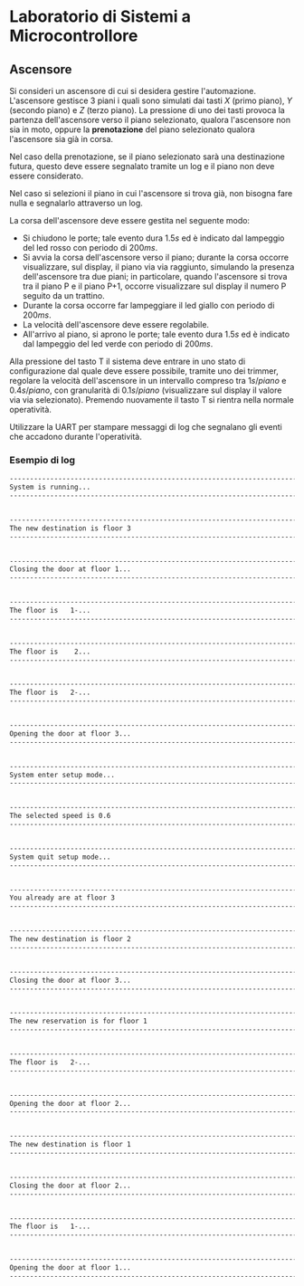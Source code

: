 # Laboratorio di Sistemi a Microcontrollore



## Ascensore

Si consideri un ascensore di cui si desidera gestire l'automazione. L'ascensore gestisce 3 piani i quali sono simulati dai tasti *X* (primo piano), *Y* (secondo piano) e *Z* (terzo piano). La pressione di uno dei tasti provoca la partenza dell'ascensore verso il piano selezionato, qualora l'ascensore non sia in moto, oppure la **prenotazione** del piano selezionato qualora l'ascensore sia già in corsa.

Nel caso della prenotazione, se il piano selezionato sarà una destinazione futura, questo deve essere segnalato tramite un log e il piano non deve essere considerato.

Nel caso si selezioni il piano in cui l'ascensore si trova già, non bisogna fare nulla e segnalarlo attraverso un log.

La corsa dell'ascensore deve essere gestita nel seguente modo:

- Si chiudono le porte; tale evento dura $1.5s$ ed è indicato dal lampeggio del led rosso con periodo di $200ms$.
- Si avvia la corsa dell'ascensore verso il piano; durante la corsa occorre visualizzare, sul display, il piano via via raggiunto, simulando la presenza dell'ascensore tra due piani; in particolare, quando l'ascensore si trova tra il piano P e il piano P+1, occorre visualizzare sul display il numero P seguito da un trattino.
- Durante la corsa occorre far lampeggiare il led giallo con periodo di $200ms$.
- La velocità dell'ascensore deve essere regolabile.
- All'arrivo al piano, si aprono le porte; tale evento dura $1.5s$ ed è indicato dal lampeggio del led verde con periodo di $200ms$.

Alla pressione del tasto T il sistema deve entrare in uno stato di configurazione dal quale deve essere possibile, tramite uno dei trimmer, regolare la velocità dell'ascensore in un intervallo compreso tra $1 s/piano$ e $0.4 s/piano$, con granularità di $0.1 s/piano$ (visualizzare sul display il valore via via selezionato). Premendo nuovamente il tasto T si rientra nella normale operatività.

Utilizzare la UART per stampare messaggi di log che segnalano gli eventi che accadono durante l'operatività.

### Esempio di log

```bash
-----------------------------------------------------------------------------------------
System is running...
-----------------------------------------------------------------------------------------


-----------------------------------------------------------------------------------------
The new destination is floor 3
-----------------------------------------------------------------------------------------


-----------------------------------------------------------------------------------------
Closing the door at floor 1...
-----------------------------------------------------------------------------------------


-----------------------------------------------------------------------------------------
The floor is   1-...
-----------------------------------------------------------------------------------------


-----------------------------------------------------------------------------------------
The floor is    2...
-----------------------------------------------------------------------------------------


-----------------------------------------------------------------------------------------
The floor is   2-...
-----------------------------------------------------------------------------------------


-----------------------------------------------------------------------------------------
Opening the door at floor 3...
-----------------------------------------------------------------------------------------


-----------------------------------------------------------------------------------------
System enter setup mode...
-----------------------------------------------------------------------------------------


-----------------------------------------------------------------------------------------
The selected speed is 0.6
-----------------------------------------------------------------------------------------


-----------------------------------------------------------------------------------------
System quit setup mode...
-----------------------------------------------------------------------------------------


-----------------------------------------------------------------------------------------
You already are at floor 3
-----------------------------------------------------------------------------------------


-----------------------------------------------------------------------------------------
The new destination is floor 2
-----------------------------------------------------------------------------------------


-----------------------------------------------------------------------------------------
Closing the door at floor 3...
-----------------------------------------------------------------------------------------


-----------------------------------------------------------------------------------------
The new reservation is for floor 1
-----------------------------------------------------------------------------------------


-----------------------------------------------------------------------------------------
The floor is   2-...
-----------------------------------------------------------------------------------------


-----------------------------------------------------------------------------------------
Opening the door at floor 2...
-----------------------------------------------------------------------------------------


-----------------------------------------------------------------------------------------
The new destination is floor 1
-----------------------------------------------------------------------------------------


-----------------------------------------------------------------------------------------
Closing the door at floor 2...
-----------------------------------------------------------------------------------------


-----------------------------------------------------------------------------------------
The floor is   1-...
-----------------------------------------------------------------------------------------


-----------------------------------------------------------------------------------------
Opening the door at floor 1...
-----------------------------------------------------------------------------------------
```

